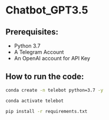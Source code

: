 # Chatbot_GPT3.5

## Prerequisites:

- Python 3.7
- A Telegram Account
- An OpenAI account for API Key

## How to run the code:

```bash
conda create -n telebot python=3.7 -y
```

```bash
conda activate telebot
```

```bash
pip install -r requirements.txt
```
